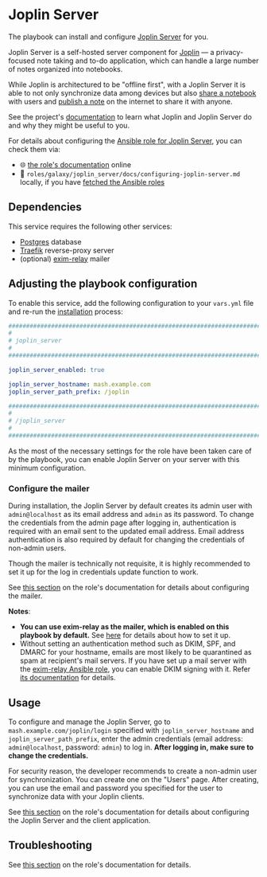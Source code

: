 <!--
SPDX-FileCopyrightText: 2020 - 2024 MDAD project contributors
SPDX-FileCopyrightText: 2020 - 2024 Slavi Pantaleev
SPDX-FileCopyrightText: 2020 Aaron Raimist
SPDX-FileCopyrightText: 2020 Chris van Dijk
SPDX-FileCopyrightText: 2020 Dominik Zajac
SPDX-FileCopyrightText: 2020 Mickaël Cornière
SPDX-FileCopyrightText: 2022 François Darveau
SPDX-FileCopyrightText: 2022 Julian Foad
SPDX-FileCopyrightText: 2022 Warren Bailey
SPDX-FileCopyrightText: 2023 Antonis Christofides
SPDX-FileCopyrightText: 2023 Felix Stupp
SPDX-FileCopyrightText: 2023 Pierre 'McFly' Marty
SPDX-FileCopyrightText: 2024 - 2025 Suguru Hirahara

SPDX-License-Identifier: AGPL-3.0-or-later
-->

# Joplin Server

The playbook can install and configure [Joplin Server](https://joplinapp.org/help/dev/spec/architecture#joplin-server) for you.

Joplin Server is a self-hosted server component for [Joplin](https://joplinapp.org/) — a privacy-focused note taking and to-do application, which can handle a large number of notes organized into notebooks.

While Joplin is architectured to be "offline first", with a Joplin Server it is able to not only synchronize data among devices but also [share a notebook](https://joplinapp.org/help/apps/share_notebook/) with users and [publish a note](https://joplinapp.org/help/apps/publish_note/) on the internet to share it with anyone.

See the project's [documentation](https://joplinapp.org/help/) to learn what Joplin and Joplin Server do and why they might be useful to you.

For details about configuring the [Ansible role for Joplin Server](https://codeberg.org/acioustick/ansible-role-joplin-server), you can check them via:
- 🌐 [the role's documentation](https://codeberg.org/acioustick/ansible-role-joplin-server/src/branch/master/docs/configuring-joplin-server.md) online
- 📁 `roles/galaxy/joplin_server/docs/configuring-joplin-server.md` locally, if you have [fetched the Ansible roles](../installing.md)

## Dependencies

This service requires the following other services:

- [Postgres](postgres.md) database
- [Traefik](traefik.md) reverse-proxy server
- (optional) [exim-relay](exim-relay.md) mailer

## Adjusting the playbook configuration

To enable this service, add the following configuration to your `vars.yml` file and re-run the [installation](../installing.md) process:

```yaml
########################################################################
#                                                                      #
# joplin_server                                                        #
#                                                                      #
########################################################################

joplin_server_enabled: true

joplin_server_hostname: mash.example.com
joplin_server_path_prefix: /joplin

########################################################################
#                                                                      #
# /joplin_server                                                       #
#                                                                      #
########################################################################
```

As the most of the necessary settings for the role have been taken care of by the playbook, you can enable Joplin Server on your server with this minimum configuration.

### Configure the mailer

During installation, the Joplin Server by default creates its admin user with `admin@localhost` as its email address and `admin` as its password. To change the credentials from the admin page after logging in, authentication is required with an email sent to the updated email address. Email address authentication is also required by default for changing the credentials of non-admin users.

Though the mailer is technically not requisite, it is highly recommended to set it up for the log in credentials update function to work.

See [this section](https://codeberg.org/acioustick/ansible-role-joplin-server/src/branch/master/docs/configuring-joplin-server.md#configure-the-mailer) on the role's documentation for details about configuring the mailer.

**Notes**:
- **You can use exim-relay as the mailer, which is enabled on this playbook by default.** See [here](exim-relay.md) for details about how to set it up.
- Without setting an authentication method such as DKIM, SPF, and DMARC for your hostname, emails are most likely to be quarantined as spam at recipient's mail servers. If you have set up a mail server with the [exim-relay Ansible role](https://github.com/mother-of-all-self-hosting/ansible-role-exim-relay), you can enable DKIM signing with it. Refer [its documentation](https://github.com/mother-of-all-self-hosting/ansible-role-exim-relay/blob/main/docs/configuring-exim-relay.md#enable-dkim-support-optional) for details.

## Usage

To configure and manage the Joplin Server, go to `mash.example.com/joplin/login` specified with `joplin_server_hostname` and `joplin_server_path_prefix`, enter the admin credentials (email address: `admin@localhost`, password: `admin`) to log in. **After logging in, make sure to change the credentials.**

For security reason, the developer recommends to create a non-admin user for synchronization. You can create one on the "Users" page. After creating, you can use the email and password you specified for the user to synchronize data with your Joplin clients.

See [this section](https://codeberg.org/acioustick/ansible-role-joplin-server/src/branch/master/docs/configuring-joplin-server.md#usage) on the role's documentation for details about configuring the Joplin Server and the client application.

## Troubleshooting

See [this section](https://codeberg.org/acioustick/ansible-role-joplin-server/src/branch/master/docs/configuring-joplin-server.md#troubleshooting) on the role's documentation for details.
